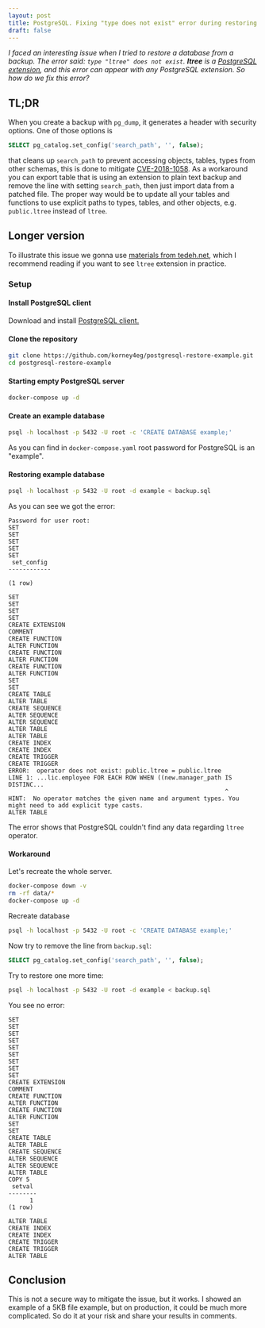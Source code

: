 ```yaml
---
layout: post
title: PostgreSQL. Fixing "type does not exist" error during restoring database.
draft: false
---
```

_I faced an interesting issue when I tried to restore a database from a backup. The error said: `type "ltree" does not exist`. **ltree** is a [PostgreSQL extension](https://www.postgresql.org/docs/current/ltree.html), and this error can appear with any PostgreSQL extension. So how do we fix this error?_

<!--more-->
## TL;DR
When you create a backup with `pg_dump`, it generates a header with security options. One of those options is 
```sql
SELECT pg_catalog.set_config('search_path', '', false);
```
that cleans up `search_path` to prevent accessing objects, tables, types from other schemas, this is done to mitigate [CVE-2018-1058](https://wiki.postgresql.org/wiki/A_Guide_to_CVE-2018-1058:_Protect_Your_Search_Path). As a workaround you can export table that is using an extension to plain text backup and remove the line with setting `search_path`, then just import data from a patched file. The proper way would be to update all your tables and functions to use explicit paths to types, tables, and other objects, e.g. `public.ltree` instead of `ltree`.

## Longer version
To illustrate this issue we gonna use [materials from tedeh.net](https://tedeh.net/acyclic-and-directed-graph-in-postgres-with-the-ltree-extension/), which I recommend reading if you want to see `ltree` extension in practice.

### Setup

#### Install PostgreSQL client
Download and install [PostgreSQL client.](https://www.postgresql.org/download/)

#### Clone the repository
```bash
git clone https://github.com/korney4eg/postgresql-restore-example.git
cd postgresql-restore-example
```

#### Starting empty PostgreSQL server
```bash
docker-compose up -d
```

#### Create an example database
```bash
psql -h localhost -p 5432 -U root -c 'CREATE DATABASE example;'
```
As you can find in `docker-compose.yaml` root password for PostgreSQL is an "example".

#### Restoring example database
```bash
psql -h localhost -p 5432 -U root -d example < backup.sql
```

As you can see we got the error:
```
Password for user root: 
SET
SET
SET
SET
SET
 set_config 
------------
 
(1 row)

SET
SET
SET
SET
CREATE EXTENSION
COMMENT
CREATE FUNCTION
ALTER FUNCTION
CREATE FUNCTION
ALTER FUNCTION
CREATE FUNCTION
ALTER FUNCTION
SET
SET
CREATE TABLE
ALTER TABLE
CREATE SEQUENCE
ALTER SEQUENCE
ALTER SEQUENCE
ALTER TABLE
ALTER TABLE
CREATE INDEX
CREATE INDEX
CREATE TRIGGER
CREATE TRIGGER
ERROR:  operator does not exist: public.ltree = public.ltree
LINE 1: ...lic.employee FOR EACH ROW WHEN ((new.manager_path IS DISTINC...
                                                             ^
HINT:  No operator matches the given name and argument types. You might need to add explicit type casts.
ALTER TABLE
```
The error shows that PostgreSQL couldn't find any data regarding `ltree` operator.

#### Workaround

Let's recreate the whole server.
```bash
docker-compose down -v
rm -rf data/*
docker-compose up -d
```

Recreate database
```bash
psql -h localhost -p 5432 -U root -c 'CREATE DATABASE example;'
```

Now try to remove the line from `backup.sql`:
```sql
SELECT pg_catalog.set_config('search_path', '', false);
```

Try to restore one more time:
```bash
psql -h localhost -p 5432 -U root -d example < backup.sql
```

You see no error:
```
SET
SET
SET
SET
SET
SET
SET
SET
SET
CREATE EXTENSION
COMMENT
CREATE FUNCTION
ALTER FUNCTION
CREATE FUNCTION
ALTER FUNCTION
SET
SET
CREATE TABLE
ALTER TABLE
CREATE SEQUENCE
ALTER SEQUENCE
ALTER SEQUENCE
ALTER TABLE
COPY 5
 setval 
--------
      1
(1 row)

ALTER TABLE
CREATE INDEX
CREATE INDEX
CREATE TRIGGER
CREATE TRIGGER
ALTER TABLE
```

## Conclusion
This is not a secure way to mitigate the issue, but it works. I showed an example of a 5KB file example, but on production, it could be much more complicated. So do it at your risk and share your results in comments.
